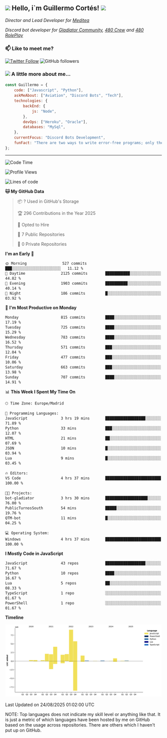 <h2><img src="https://emojis.slackmojis.com/emojis/images/1531849430/4246/blob-sunglasses.gif?1531849430" width="30"/> Hello, i`m Guillermo Cortés! <img src="https://media.giphy.com/media/PiuVH04cd9JcmqqWKK/giphy.gif" width="50"></h2>
<p><em>Director and Lead Developer for <a href="https://mediteavirtual.es/">Meditea</a>
</em></p>
<p><em>Discord bot developer for <a href="https://discord.comunidadgladiator.com">Gladiator Community</a>, <a href="https://discord.gg/UpvpkUbGdA">480 Crew</a> and <a href="https://discord.gg/dmMRQgH3tu">480 RolePlay</a>
</em></p>

### 📫 Like to meet me?

[![Twitter Follow](https://img.shields.io/twitter/follow/concara3443?label=Follow)](https://twitter.com/intent/follow?screen_name=concara3443)
![GitHub followers](https://img.shields.io/github/followers/concara3443?label=Follow&style=social)

### <img src="https://media.giphy.com/media/WFZvB7VIXBgiz3oDXE/giphy.gif" width="50"> A little more about me...  

```javascript
const Guillermo = {
    code: ["Javascript", "Python"],
    askMeAbout: ["Aviation", "Discord Bots", "Tech"],
    technologies: {
        backEnd: {
            js: "Node",
        },
        devOps: ["Heroku", "Oracle"],
        databases: "MySql",
    },
    currentFocus: "Discord Bots Development",
    funFact: "There are two ways to write error-free programs; only the third one works"
};
```

---

<!--START_SECTION:waka-->
![Code Time](http://img.shields.io/badge/Code%20Time-641%20hrs%2044%20mins-blue)

![Profile Views](http://img.shields.io/badge/Profile%20Views-0-blue)

![Lines of code](https://img.shields.io/badge/From%20Hello%20World%20I%27ve%20Written-30.0%20million%20lines%20of%20code-blue)

**🐱 My GitHub Data** 

> 📦 ? Used in GitHub's Storage 
 > 
> 🏆 296 Contributions in the Year 2025
 > 
> 💼 Opted to Hire
 > 
> 📜 7 Public Repositories 
 > 
> 🔑 0 Private Repositories 
 > 
**I'm an Early 🐤** 

```text
🌞 Morning                527 commits         ███░░░░░░░░░░░░░░░░░░░░░░   11.12 % 
🌆 Daytime                2125 commits        ███████████░░░░░░░░░░░░░░   44.82 % 
🌃 Evening                1903 commits        ██████████░░░░░░░░░░░░░░░   40.14 % 
🌙 Night                  186 commits         █░░░░░░░░░░░░░░░░░░░░░░░░   03.92 % 
```
📅 **I'm Most Productive on Monday** 

```text
Monday                   815 commits         ████░░░░░░░░░░░░░░░░░░░░░   17.19 % 
Tuesday                  725 commits         ████░░░░░░░░░░░░░░░░░░░░░   15.29 % 
Wednesday                783 commits         ████░░░░░░░░░░░░░░░░░░░░░   16.52 % 
Thursday                 571 commits         ███░░░░░░░░░░░░░░░░░░░░░░   12.04 % 
Friday                   477 commits         ███░░░░░░░░░░░░░░░░░░░░░░   10.06 % 
Saturday                 663 commits         ███░░░░░░░░░░░░░░░░░░░░░░   13.98 % 
Sunday                   707 commits         ████░░░░░░░░░░░░░░░░░░░░░   14.91 % 
```


📊 **This Week I Spent My Time On** 

```text
🕑︎ Time Zone: Europe/Madrid

💬 Programming Languages: 
JavaScript               3 hrs 19 mins       ██████████████████░░░░░░░   71.89 % 
Python                   33 mins             ███░░░░░░░░░░░░░░░░░░░░░░   12.07 % 
HTML                     21 mins             ██░░░░░░░░░░░░░░░░░░░░░░░   07.69 % 
JSON                     10 mins             █░░░░░░░░░░░░░░░░░░░░░░░░   03.94 % 
Lua                      9 mins              █░░░░░░░░░░░░░░░░░░░░░░░░   03.45 % 

🔥 Editors: 
VS Code                  4 hrs 37 mins       █████████████████████████   100.00 % 

🐱‍💻 Projects: 
bot-gladiator            3 hrs 30 mins       ███████████████████░░░░░░   76.00 % 
PublicTurnosSouth        54 mins             █████░░░░░░░░░░░░░░░░░░░░   19.76 % 
QTM-bot                  11 mins             █░░░░░░░░░░░░░░░░░░░░░░░░   04.25 % 

💻 Operating System: 
Windows                  4 hrs 37 mins       █████████████████████████   100.00 % 
```

**I Mostly Code in JavaScript** 

```text
JavaScript               43 repos            ██████████████████░░░░░░░   71.67 % 
Python                   10 repos            ████░░░░░░░░░░░░░░░░░░░░░   16.67 % 
Lua                      5 repos             ██░░░░░░░░░░░░░░░░░░░░░░░   08.33 % 
TypeScript               1 repo              ░░░░░░░░░░░░░░░░░░░░░░░░░   01.67 % 
PowerShell               1 repo              ░░░░░░░░░░░░░░░░░░░░░░░░░   01.67 % 
```



**Timeline**

![Lines of Code chart](https://raw.githubusercontent.com/Concara3443/Concara3443/main/assets/bar_graph.png)


 Last Updated on 24/08/2025 01:02:00 UTC
<!--END_SECTION:waka-->

NOTE: Top languages does not indicate my skill level or anything like that. It is just a metric of which languages have been hosted by me on GitHub based on the usage across repositories. There are others which I haven't put up on GitHub.

